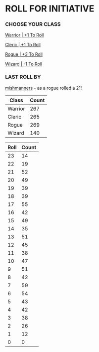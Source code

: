 # ROLL FOR INITIATIVE
### CHOOSE YOUR CLASS

[Warrior | +1 To Roll](https://github.com/benjaminsampica/benjaminsampica/issues/new?title=roll%7Cwarrior&body=Just+click+%27Submit+new+issue%27.)

[Cleric | +1 To Roll](https://github.com/benjaminsampica/benjaminsampica/issues/new?title=roll%7Ccleric&body=Just+click+%27Submit+new+issue%27.)

[Rogue | +3 To Roll](https://github.com/benjaminsampica/benjaminsampica/issues/new?title=roll%7Crogue&body=Just+click+%27Submit+new+issue%27.)

[Wizard | -1 To Roll](https://github.com/benjaminsampica/benjaminsampica/issues/new?title=roll%7Cwizard&body=Just+click+%27Submit+new+issue%27.)
### LAST ROLL BY
[mishmanners](https://www.github.com/mishmanners) - as a rogue rolled a 21!

|Class|Count|
|-|-|
|Warrior|267|
|Cleric|265|
|Rogue|269|
|Wizard|140|

|Roll|Count|
|-|-|
|23|14
|22|19
|21|52
|20|49
|19|39
|18|39
|17|55
|16|42
|15|49
|14|35
|13|51
|12|45
|11|38
|10|47
|9|51
|8|42
|7|59
|6|54
|5|43
|4|42
|3|38
|2|26
|1|12
|0|0
